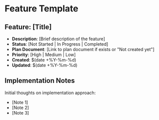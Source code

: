 # Feature Template

## Feature: [Title]

- **Description**: [Brief description of the feature]
- **Status**: [Not Started | In Progress | Completed]
- **Plan Document**: [Link to plan document if exists or "Not created yet"]
- **Priority**: [High | Medium | Low]
- **Created**: $(date +%Y-%m-%d)
- **Updated**: $(date +%Y-%m-%d)

## Implementation Notes

Initial thoughts on implementation approach:

- [Note 1]
- [Note 2]
- [Note 3]

